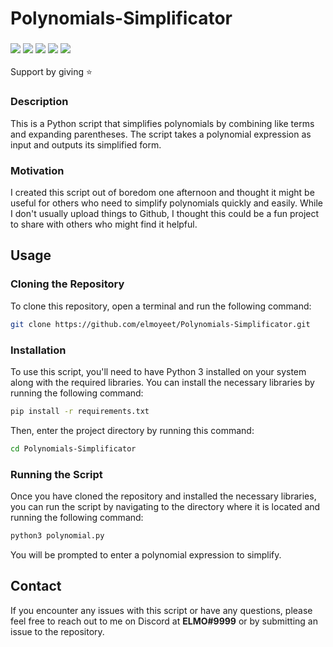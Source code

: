 # Polynomials-Simplificator
### ![](https://img.shields.io/github/gist/stars/3f4d693eddb711ac09ec12eb116b9059) ![](https://img.shields.io/github/stars/elmoyeet/Polynomials-Simplificator?color=green&label=Repo%20Stars) ![](https://img.shields.io/github/forks/elmoyeet/Polynomials-Simplificator?color=orange) ![](https://img.shields.io/github/watchers/elmoyeet/Polynomials-Simplificator?color=purple) ![](https://img.shields.io/github/issues/elmoyeet/Polynomials-Simplificator?color=red)
Support by giving ⭐

### Description
This is a Python script that simplifies polynomials by combining like terms and expanding parentheses. The script takes a polynomial expression as input and outputs its simplified form.
 

### Motivation
I created this script out of boredom one afternoon and thought it might be useful for others who need to simplify polynomials quickly and easily. While I don't usually upload things to Github, I thought this could be a fun project to share with others who might find it helpful.

## Usage

### Cloning the Repository
To clone this repository, open a terminal and run the following command:


```bash
git clone https://github.com/elmoyeet/Polynomials-Simplificator.git
```


### Installation
To use this script, you'll need to have Python 3 installed on your system along with the required libraries. You can install the necessary libraries by running the following command:


```bash
pip install -r requirements.txt
```
Then, enter the project directory by running this command:

```bash
cd Polynomials-Simplificator
```

### Running the Script
Once you have cloned the repository and installed the necessary libraries, you can run the script by navigating to the directory where it is located and running the following command:


```bash
python3 polynomial.py
```
You will be prompted to enter a polynomial expression to simplify.

## Contact
If you encounter any issues with this script or have any questions, please feel free to reach out to me on Discord at **ELMO#9999** or by submitting an issue to the repository.


